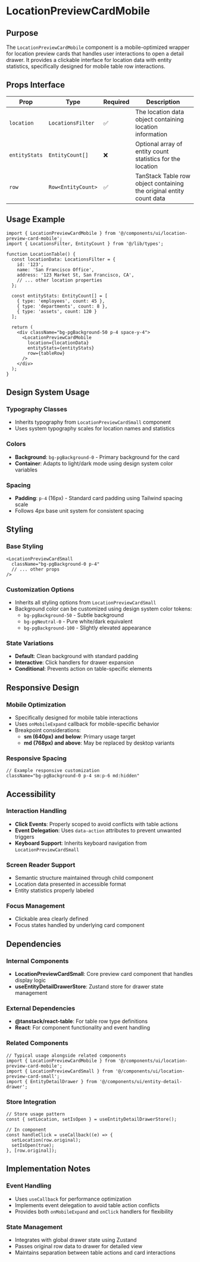 # LocationPreviewCardMobile

## Purpose

The `LocationPreviewCardMobile` component is a mobile-optimized wrapper for location preview cards that handles user interactions to open a detail drawer. It provides a clickable interface for location data with entity statistics, specifically designed for mobile table row interactions.

## Props Interface

| Prop | Type | Required | Description |
|------|------|----------|-------------|
| `location` | `LocationsFilter` | ✅ | The location data object containing location information |
| `entityStats` | `EntityCount[]` | ❌ | Optional array of entity count statistics for the location |
| `row` | `Row<EntityCount>` | ✅ | TanStack Table row object containing the original entity count data |

## Usage Example

```tsx
import { LocationPreviewCardMobile } from '@/components/ui/location-preview-card-mobile';
import { LocationsFilter, EntityCount } from '@/lib/types';

function LocationTable() {
  const locationData: LocationsFilter = {
    id: '123',
    name: 'San Francisco Office',
    address: '123 Market St, San Francisco, CA',
    // ... other location properties
  };

  const entityStats: EntityCount[] = [
    { type: 'employees', count: 45 },
    { type: 'departments', count: 8 },
    { type: 'assets', count: 120 }
  ];

  return (
    <div className="bg-pgBackground-50 p-4 space-y-4">
      <LocationPreviewCardMobile
        location={locationData}
        entityStats={entityStats}
        row={tableRow}
      />
    </div>
  );
}
```

## Design System Usage

### Typography Classes
- Inherits typography from `LocationPreviewCardSmall` component
- Uses system typography scales for location names and statistics

### Colors
- **Background**: `bg-pgBackground-0` - Primary background for the card
- **Container**: Adapts to light/dark mode using design system color variables

### Spacing
- **Padding**: `p-4` (16px) - Standard card padding using Tailwind spacing scale
- Follows 4px base unit system for consistent spacing

## Styling

### Base Styling
```tsx
<LocationPreviewCardSmall
  className="bg-pgBackground-0 p-4"
  // ... other props
/>
```

### Customization Options
- Inherits all styling options from `LocationPreviewCardSmall`
- Background color can be customized using design system color tokens:
  - `bg-pgBackground-50` - Subtle background
  - `bg-pgNeutral-0` - Pure white/dark equivalent
  - `bg-pgBackground-100` - Slightly elevated appearance

### State Variations
- **Default**: Clean background with standard padding
- **Interactive**: Click handlers for drawer expansion
- **Conditional**: Prevents action on table-specific elements

## Responsive Design

### Mobile Optimization
- Specifically designed for mobile table interactions
- Uses `onMobileExpand` callback for mobile-specific behavior
- Breakpoint considerations:
  - **sm (640px) and below**: Primary usage target
  - **md (768px) and above**: May be replaced by desktop variants

### Responsive Spacing
```tsx
// Example responsive customization
className="bg-pgBackground-0 p-4 sm:p-6 md:hidden"
```

## Accessibility

### Interaction Handling
- **Click Events**: Properly scoped to avoid conflicts with table actions
- **Event Delegation**: Uses `data-action` attributes to prevent unwanted triggers
- **Keyboard Support**: Inherits keyboard navigation from `LocationPreviewCardSmall`

### Screen Reader Support
- Semantic structure maintained through child component
- Location data presented in accessible format
- Entity statistics properly labeled

### Focus Management
- Clickable area clearly defined
- Focus states handled by underlying card component

## Dependencies

### Internal Components
- **LocationPreviewCardSmall**: Core preview card component that handles display logic
- **useEntityDetailDrawerStore**: Zustand store for drawer state management

### External Dependencies
- **@tanstack/react-table**: For table row type definitions
- **React**: For component functionality and event handling

### Related Components
```tsx
// Typical usage alongside related components
import { LocationPreviewCardMobile } from '@/components/ui/location-preview-card-mobile';
import { LocationPreviewCardSmall } from '@/components/ui/location-preview-card-small';
import { EntityDetailDrawer } from '@/components/ui/entity-detail-drawer';
```

### Store Integration
```tsx
// Store usage pattern
const { setLocation, setIsOpen } = useEntityDetailDrawerStore();

// In component
const handleClick = useCallback((e) => {
  setLocation(row.original);
  setIsOpen(true);
}, [row.original]);
```

## Implementation Notes

### Event Handling
- Uses `useCallback` for performance optimization
- Implements event delegation to avoid table action conflicts
- Provides both `onMobileExpand` and `onClick` handlers for flexibility

### State Management
- Integrates with global drawer state using Zustand
- Passes original row data to drawer for detailed view
- Maintains separation between table actions and card interactions